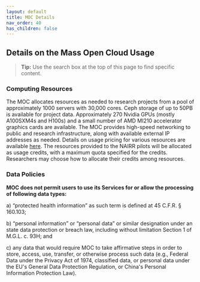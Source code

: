 ```yaml
---
layout: default
title: MOC Details
nav_order: 40
has_children: false
---
```


## Details on the Mass Open Cloud Usage 

> **Tip:** Use the search box at the top of this page to find specific content.


### Computing Resources
The MOC allocates resources as needed to research projects from a pool of approximately 1000 servers with 30,000 cores.  Ceph storage of up to 50PB is available for project data.    Approximately 270 Nvidia GPUs (mostly A100SXM4s and H100s) and a small number of AMD MI210 accelerator graphics cards are available.  The MOC provides high-speed networking to public and research infrastructure, along with available external IP addresses as needed.   Details on usage pricing for various resources are available [here](https://nerc-project.github.io/nerc-docs/get-started/cost-billing/how-pricing-works/). The resources provided to the NAIRR pilots will be allocated as usage credits, with a maximum quota specified for the credits.   Researchers may choose how to allocate their credits among resources.

### Data Policies 
**MOC  does not permit users to use its Services for or allow the processing of following data types:**

a) “protected health information” as such term is defined at 45 C.F.R. § 160.103;

b) “personal information” or “personal data” or similar designation under an state data protection or breach law, including without limitation Section 1 of M.G.L. c. 93H; and

c) any data that would require MOC to take affirmative steps in order to store, access, use, transfer, or otherwise process such data (e.g., Federal Data under the Privacy Act of 1974, classified data, or personal data under the EU's General Data Protection Regulation, or China's Personal Information Protection Law).
